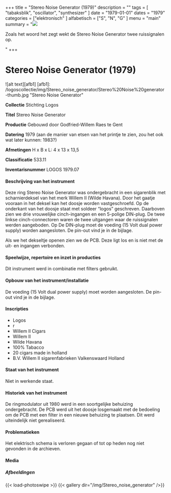﻿+++
title = "Stereo Noise Generator (1979)"
description = ""
tags = [ "tabaksblik", "oscillator", "synthesizer"
]
date = "1979-01-01"
dates = "1979"
categories = ["elektronisch"
]
alfabetisch = ["S", "N", "G"
]
menu = "main"
summary = "<a href='/logoscollectie/1979/Stereo_noise_generator'><img src='/logoscollectie/img/Stereo_noise_generator/Stereo%20Noise%20generator-thumb.jpg'></a><p>Zoals het woord het zegt wekt de Stereo Noise Generator twee ruissignalen op.</p>"
+++

# Stereo Noise Generator (1979)

![alt text][afb1]
[afb1]: /logoscollectie/img/Stereo_noise_generator/Stereo%20Noise%20generator-thumb.jpg "Stereo Noise Generator"

**Collectie**
Stichting Logos

**Titel**
Stereo Noise Generator

**Productie**
Gebouwd door Godfried-Willem Raes te Gent

**Datering**
1979 (aan de manier van etsen van het printje te zien, zou het ook wat later kunnen: 1983?)

**Afmetingen**
H x B x L: 4 x 13 x 13,5

**Classificatie**
533.11

**Inventarisnummer**
LOGOS 1979.07

#### Beschrijving van het instrument
Deze ring Stereo Noise Generator was ondergebracht in een sigarenblik met scharnierdeksel van het merk Willem II (Wilde Havana). Door het gaatje vooraan in het deksel kan het doosje worden vastgeschroefd. Op de onderkant van het doosje staat met soldeer “logos” geschreven. Daarboven zien we drie vrouwelijke cinch-ingangen en een 5-polige DIN-plug. De twee linkse cinch-connectoren waren de twee uitgangen waar de ruissignalen werden aangeboden. Op De DIN-plug moet de voeding (15 Volt dual power supply) worden aangesloten. De pin-out vind je in de bijlage.

Als we het dekseltje openen zien we de PCB. Deze ligt los en is niet met de uit- en ingangen verbonden. 

#### Speelwijze, repertoire en inzet in producties
Dit instrument werd in combinatie met filters gebruikt.

#### Opbouw van het instrument/installatie
De voeding (15 Volt dual power supply) moet worden aangesloten. De pin-out vind je in de bijlage.

#### Inscripties
- Logos
- r
- Willem II Cigars
- Willem II
- Wilde Havana
- 100% Tabacco
- 20 cigars made in holland
- B.V.  Willem II sigarenfabrieken Valkenswaard Holland

#### Staat van het instrument
Niet in werkende staat.

#### Historiek van het instrument
De ringmodulator uit 1980 werd in een soortgelijke behuizing ondergebracht.
De PCB werd uit het doosje losgemaakt met de bedoeling om de PCB met een filter in een nieuwe behuizing te plaatsen. Dit werd uiteindelijk niet gerealiseerd. 

#### Problematieken
Het elektrisch schema is verloren gegaan of tot op heden nog niet gevonden in de archieven. 

#### Media
##### Afbeeldingen
{{< load-photoswipe >}}
{{< gallery dir="/img/Stereo_noise_generator" />}}
